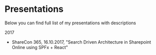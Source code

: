 ﻿# Presentations

Below you can find full list of my presentations with descriptions

2017
- ShareCon 365, 16.10.2017, "Search Driven Architecture in Sharepoint Online using SPFx + React"
